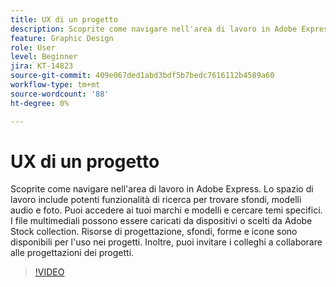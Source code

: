 ```yaml
---
title: UX di un progetto
description: Scoprite come navigare nell'area di lavoro in Adobe Express
feature: Graphic Design
role: User
level: Beginner
jira: KT-14823
source-git-commit: 409e067ded1abd3bdf5b7bedc7616112b4589a60
workflow-type: tm+mt
source-wordcount: '88'
ht-degree: 0%

---
```


# UX di un progetto

Scoprite come navigare nell&#39;area di lavoro in Adobe Express. Lo spazio di lavoro include potenti funzionalità di ricerca per trovare sfondi, modelli audio e foto. Puoi accedere ai tuoi marchi e modelli e cercare temi specifici. I file multimediali possono essere caricati da dispositivi o scelti da Adobe Stock collection. Risorse di progettazione, sfondi, forme e icone sono disponibili per l&#39;uso nei progetti. Inoltre, puoi invitare i colleghi a collaborare alle progettazioni dei progetti.

>[!VIDEO](https://video.tv.adobe.com/v/3426932?quality=12&learn=on&hidetitle=true)
